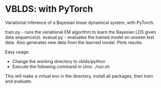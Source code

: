 # VBLDS: with PyTorch 

Variational inference of a Bayesian linear dynamical system, with PyTorch.

train.py - runs the variational EM algorithm to learn the Bayesian LDS given data sequence(s).
evalual.py - evaluates the trained model on unseen test data. Also generates new data from the learned model. Plots results.

Easy usage:
* Change the working directory to vblds/python
* Execute the following command in Unix: ./run.sh

This will make a virtual env in the directory, install all packages, then train and evaluate.
